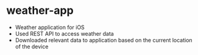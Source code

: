 # weather-app
- Weather application for iOS
- Used REST API to access weather data
- Downloaded relevant data to application based on the current location of the device
